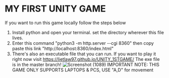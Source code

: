 # MY FIRST UNITY GAME
If you want to run this game locally follow the steps below
1. Install python and open your terminal. set the directory wherever this file lives.
2. Enter this command "python3 -m http.server --cgi 8360"
then copy paste this link "http://localhost:8360/index.html"
3.  There's also an executable file that you can run.
If you want to play it right now visit https://lietlaw97.github.io/UNITY_1STGAME/
The exe file is in the master branch!
![Screenshot (1089)](https://github.com/lietlaw97/UNITY_1STGAME/assets/60701881/4b30383e-3ae7-40ff-b888-64f2b87cff82)
IMPORTANT NOTE: THIS GAME ONLY SUPPORTS LAPTOPS & PCS, USE "A,D" for movement
